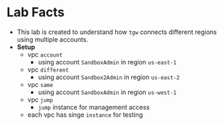# Lab Facts

- This lab is created to understand how `tgw` connects different regions using multiple accounts.
- **Setup**
  - vpc `account`
    - using account `SandboxAdmin` in region `us-east-1`
  - vpc `different`
    - using account `Sandbox2Admin` in region `us-east-2`
  - vpc `same`
    - using account `SandboxAdmin` in region `us-west-1`
  - vpc `jump`
    - `jump` instance for management access
  - each vpc has singe `instance` for testing
